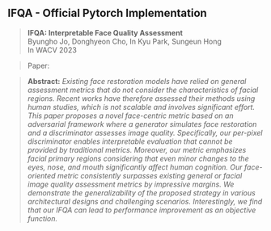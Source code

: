 ## IFQA - Official Pytorch Implementation

> **IFQA: Interpretable Face Quality Assessment**<br>
> Byungho Jo, Donghyeon Cho, In Kyu Park, Sungeun Hong<br>
> In WACV 2023

> Paper: <br>

> **Abstract:** *Existing face restoration models have relied on general assessment metrics that do not consider the characteristics of facial regions.
Recent works have therefore assessed their methods using human studies, which is not scalable and involves significant effort. This paper proposes a novel face-centric metric based on an adversarial framework where a generator simulates face restoration and a discriminator assesses image quality. Specifically, our per-pixel discriminator enables interpretable evaluation that cannot be provided by traditional metrics. Moreover, our metric emphasizes facial primary regions considering that even minor changes to the eyes, nose, and mouth significantly affect human cognition. Our face-oriented metric consistently surpasses existing general or facial image quality assessment metrics by impressive margins. We demonstrate the generalizability of the proposed strategy in various architectural designs and challenging scenarios. Interestingly, we find that our IFQA can lead to performance improvement as an objective function.*


